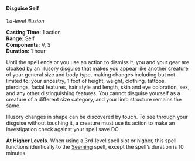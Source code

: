 #### Disguise Self
<!-- TODO Check and tag this spell -->
<!-- markdownlint-disable-next-line no-emphasis-as-heading -->
_1st-level illusion_

**Casting Time:** 1 action \
**Range:** Self \
**Components:** V, S \
**Duration:** 1 hour

Until the spell ends or you use an action to dismiss it, you and your gear are cloaked by an illusory disguise that makes you appear like another creature of your general size and body type, making changes including but not limited to: your ancestry, 1 foot of height, weight, clothing, tattoos, piercings, facial features, hair style and length, skin and eye coloration, sex, and any other distinguishing features.
You cannot disguise yourself as a creature of a different size category, and your limb structure remains the same.

Illusory changes in shape can be discovered by touch.
To see through your disguise without touching it, a creature must use its action to make an Investigation check against your spell save DC.

**At Higher Levels.**
When using a 3rd-level spell slot or higher, this spell functions identically to the [Seeming](#Seeming_seeming) spell, except the spell’s duration is 10 minutes.
